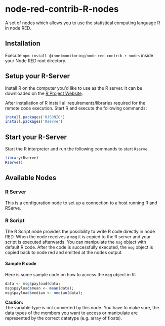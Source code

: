 # node-red-contrib-R-nodes

A set of nodes which allows you to use the statistical computing language R in
node RED.

## Installation

Execute `npm install @innetmonitoring/node-red-contrib-r-nodes` inside your
Node RED root directory.

## Setup your R-Server

Install R on the computer you'd like to use as the R server. It can be
downloaded on the [R Project Website](https://www.r-project.org/).

After installation of R install all requirements/libraries required for the
remote code execution. Start R and execute the following commands:

```R
install.packages('RJSONIO')
install.packages('Rserve')
```

## Start your R-Server

Start the R interpreter and run the following commands to start `Rserve`.

```R
library(Rserve)
Rserve()
```

## Available Nodes

### R Server

This is a configuration node to set up a connection to a host running R and
RServe.

### R Script

The R Script node provides the possibility to write R code directly
in node RED. When the node receives a `msg` it is copied to the R server and
your script is executed afterwards. You can manipulate the `msg` object
with default R code. After the code is successfully executed, the `msg` object
is copied back to node red and emitted at the nodes output.

#### Sample R code

Here is some sample code on how to access the `msg` object in R:

```R
data <- msg$payload$data;
msg$payload$mean <- mean(data);
msg$payload$median <- median(data);
```

__Caution:__  
The variable type is not converted by this node. You have to make sure, the
data types of the members you want to access or manipulate are represented by
the correct datatype (e.g. array of floats).
